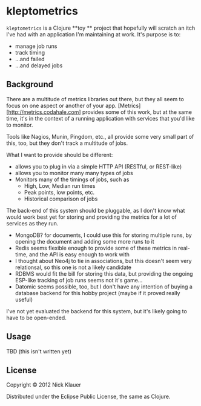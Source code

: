 # kleptometrics

`kleptometrics` is a Clojure **toy ** project that hopefully will scratch an itch I've
had with an application I'm maintaining at work.  It's purpose is to:

  * manage job runs
  * track timing
  * ...and failed
  * ...and delayed jobs

## Background

There are a multitude of metrics libraries out there, but they all seem to focus
on one aspect or another of your app.  [Metrics][http://metrics.codahale.com]
provides some of this work, but at the same time, it's in the context of a running
application with services that you'd like to monitor.

Tools like Nagios, Munin, Pingdom, etc., all provide some very small part of this,
too, but they don't track a multitude of jobs.

What I want to provide should be different:

  * allows you to plug in via a simple HTTP API (RESTful, or REST-like)
  * allows you to monitor many many types of jobs
  * Monitors many of the timings of jobs, such as
    - High, Low, Median run times
    - Peak points, low points, etc.
    - Historical comparison of jobs

The back-end of this system should be pluggable, as I don't know what would work
best yet for storing and providing the metrics for a lot of services as they run.
  - MongoDB? for documents, I could use this for storing multiple runs, by opening
    the document and adding some more runs to it
  - Redis seems flexible enough to provide some of these metrics in real-time,
    and the API is easy enough to work with
  - I thought about Neo4j to tie in associations, but this doesn't seem very
    relationsal, so this one is not a likely candidate
  - RDBMS would fit the bill for storing this data, but providing the ongoing
    ESP-like tracking of job runs seems not it's game...
  - Datomic seems possible, too, but I don't have any intention of buying a
    database backend for this hobby project (maybe if it proved really useful)

I've not yet evaluated the backend for this system, but it's likely going to have
to be open-ended.

## Usage

TBD (this isn't written yet)

## License

Copyright © 2012 Nick Klauer

Distributed under the Eclipse Public License, the same as Clojure.
